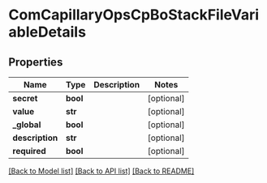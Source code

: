 # ComCapillaryOpsCpBoStackFileVariableDetails

## Properties
Name | Type | Description | Notes
------------ | ------------- | ------------- | -------------
**secret** | **bool** |  | [optional] 
**value** | **str** |  | [optional] 
**_global** | **bool** |  | [optional] 
**description** | **str** |  | [optional] 
**required** | **bool** |  | [optional] 

[[Back to Model list]](../README.md#documentation-for-models) [[Back to API list]](../README.md#documentation-for-api-endpoints) [[Back to README]](../README.md)


